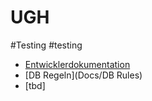 # UGH
#Testing
#testing
* [Entwicklerdokumentation](Docs/development/README.md)
* [DB Regeln](Docs/DB Rules)
* [tbd]
